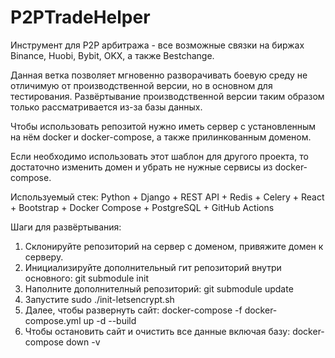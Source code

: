 # P2PTradeHelper

Инструмент для P2P арбитража - все возможные связки на биржах Binance, Huobi, Bybit, OKX, а также Bestchange.

Данная ветка позволяет мгновенно разворачивать боевую среду не отличимую от производственной версии, но в основном для тестирования. 
Развёртывание производственной версии таким образом только рассматривается из-за базы данных.

Чтобы использовать репозитой нужно иметь сервер с установленным на нём docker и docker-compose, а также прилинкованным доменом.

Если необходимо использовать этот шаблон для другого проекта, то достаточно изменить домен и убрать не нужные сервисы из docker-compose.

Используемый стек:
Python + Django + REST API + Redis + Celery + React + Bootstrap + Docker Compose + PostgreSQL + GitHub Actions

Шаги для развёртывания:

1. Склонируйте репозиторий на сервер с доменом, привяжите домен к серверу.
2. Инициализируйте дополнительный гит репозиторий внутри основного: git submodule init
3. Наполните дополнителный репозиторий: git submodule update
2. Запустите sudo ./init-letsencrypt.sh
3. Далее, чтобы развернуть сайт: docker-compose -f docker-compose.yml up -d --build
4. Чтобы остановить сайт и очистить все данные включая базу: docker-compose down -v
